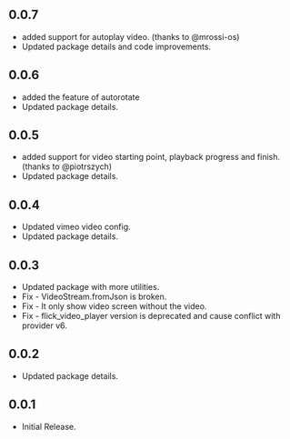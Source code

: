 ## 0.0.7

* added support for autoplay video. (thanks to @mrossi-os)
* Updated package details and code improvements.

## 0.0.6

* added the feature of autorotate
* Updated package details.

## 0.0.5

* added support for video starting point, playback progress and finish. (thanks to @piotrszych)
* Updated package details.

## 0.0.4

* Updated vimeo video config.
* Updated package details.

## 0.0.3

* Updated package with more utilities.
* Fix - VideoStream.fromJson is broken.
* Fix - It only show video screen without the video.
* Fix - flick_video_player version is deprecated and cause conflict with provider v6.

## 0.0.2

* Updated package details.

## 0.0.1

* Initial Release.